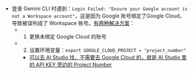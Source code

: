 - 登录 Gemini CLI 时遇到：`Login Failed: "Ensure your Google account is not a Workspace account"`，这是因为 Google 账号绑定了Google Cloud，导致被误判成了 Workspace 账号。[有两种解决方案](https://zhuanlan.zhihu.com/p/1921375833311941171#:~:text=%E7%99%BB%E5%BD%95%E5%A4%B1%E8%B4%A5%EF%BC%8C%E6%8F%90%E7%A4%BA%EF%BC%9A-,Login%20Failed,-%3A%20%22Ensure%20your%20Google)：
	- 1. 更换未绑定 Google Cloud 的账号
	- 2. 设置环境变量：`export GOOGLE_CLOUD_PROJECT = "project_number"`
		- [可以去 AI Studio 找，不需要去 Google Cloud 的，就是 AI Studio 里的 API KEY 旁边的 Project Number](https://linux.do/t/topic/749589/18)